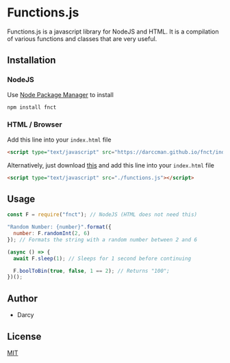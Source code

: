 # Functions.js
Functions.js is a javascript library for NodeJS and HTML. It is a compilation of various functions and classes that are very useful.

## Installation

### NodeJS

Use [Node Package Manager](https://www.npmjs.com/) to install

```bash
npm install fnct
```

### HTML / Browser

Add this line into your `index.html` file
```html
<script type="text/javascript" src="https://darccman.github.io/fnct/index.js"></script>
```

Alternatively, just download [this](https://raw.githubusercontent.com/DarccMan/fnct/master/index.js) and add this line into your `index.html` file

```html
<script type="text/javascript" src="./functions.js"></script>
```

## Usage

```js
const F = require("fnct"); // NodeJS (HTML does not need this)

"Random Number: {number}".format({
  number: F.randomInt(2, 6)
}); // Formats the string with a random number between 2 and 6

(async () => {
  await F.sleep(1); // Sleeps for 1 second before continuing

  F.boolToBin(true, false, 1 == 2); // Returns "100";
})();
```

## Author
 - Darcy

## License
[MIT](https://choosealicense.com/licenses/mit/)
